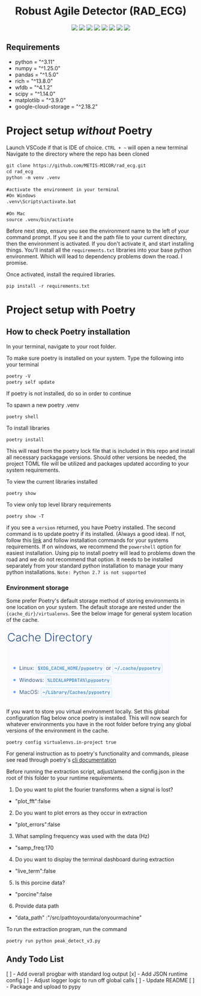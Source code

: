 

<h1 align="center">
  <b>Robust Agile Detector (RAD_ECG) </b><br>
</h1>

<p align="center">
      <a href="https://www.python.org/">
        <img src="https://img.shields.io/badge/Python-3.11-8bf230.svg" /></a>
      <a href="https://numpy.org/doc/">
        <img src="https://img.shields.io/badge/Numpy-1.25-8bf230.svg" /></a>
      <a href="https://pandas.pydata.org/docs/index.html">
        <img src="https://img.shields.io/badge/Pandas-1.5.0-8bf230.svg" /></a>
      <a href="https://rich.readthedocs.io/en/stable/">
        <img src="https://img.shields.io/badge/Rich-13.8.0-8bf230.svg" /></a>
      <a href="https://wfdb.readthedocs.io/en/latest/">              
        <img src="https://img.shields.io/badge/wfdb-4.1.2-8bf230.svg" /></a>
      <a href="https://docs.scipy.org/doc/scipy/">            
        <img src="https://img.shields.io/badge/Scipy-1.14.0-8bf230.svg" /></a>
      <a href="https://matplotlib.org/stable/index.html">            
        <img src="https://img.shields.io/badge/Matplotlib-3.9.0-8bf230.svg" /></a>
      <a href="https://cloud.google.com/storage/docs">            
        <img src="https://img.shields.io/badge/GCS-2.18.0-8bf230.svg" /></a>
</p>


## Requirements

- python = "^3.11"
- numpy = "^1.25.0"
- pandas = "^1.5.0"
- rich = "^13.8.0"
- wfdb = "^4.1.2"
- scipy = "^1.14.0"
- matplotlib = "^3.9.0"
- google-cloud-storage = "^2.18.2"

# Project setup *without* Poetry

Launch VSCode if that is IDE of choice.
`CTRL + ~` will open a new terminal
Navigate to the directory where the repo has been cloned

```terminal
git clone https://github.com/METIS-MICOR/rad_ecg.git
cd rad_ecg
python -m venv .venv

#activate the environment in your terminal 
#On Windows
.venv\Scripts\activate.bat

#On Mac
source .venv/bin/activate
```

Before next step, ensure you see the environment name to the left of your command prompt.  If you see it and the path file to your current directory, then the environment is activated.  If you don't activate it, and start installing things.  You'll install all the `requirements.txt` libraries into your base python environment. Which will lead to dependency problems down the road.  I promise.

Once activated, install the required libraries.

```terminal
pip install -r requirements.txt
```

# Project setup with Poetry

## How to check Poetry installation

In your terminal, navigate to your root folder.

To make sure poetry is installed on your system. Type the following into your terminal

```terminal
poetry -V
poetry self update
```

If poetry is not installed, do so in order to continue


To spawn a new poetry .venv

```terminal
poetry shell
```

To install libraries

```terminal
poetry install
```

This will read from the poetry lock file that is included
in this repo and install all necessary packagage versions.  Should other
versions be needed, the project TOML file will be utilized and packages updated according to your system requirements.  

To view the current libraries installed

```terminal
poetry show
```

To view only top level library requirements

```terminal
poetry show -T
```


if you see a `version` returned, you have Poetry installed.  The second command is to update poetry if its installed. (Always a good idea). If not, follow this [link](https://python-poetry.org/docs/) and follow installation commands for your systems requirements. If on windows, we recommend the `powershell` option for easiest installation. Using pip to install poetry will lead to problems down the road and we do not recommend that option.  It needs to be installed separately from your standard python installation to manage your many python installations.  `Note: Python 2.7 is not supported`

### Environment storage

Some prefer Poetry's default storage method of storing environments in one location on your system.  The default storage are nested under the `{cache_dir}/virtualenvs`.  See the below image for general system location of the cache.

![Cache Directory](docs/images/p_cach_dir.png)

If you want to store you virtual environment locally.  Set this global configuration flag below once poetry is installed.  This will now search for whatever environments you have in the root folder before trying any global versions of the environment in the cache.

```terminal
poetry config virtualenvs.in-project true
```

For general instruction as to poetry's functionality and commands, please see read through poetry's [cli documentation](https://python-poetry.org/docs/cli/)

Before running the extraction script, adjust/amend the config.json in the root of this folder to your runtime requirements. 

1. Do you want to plot the fourier transforms when a signal is lost?
  - "plot_fft":false
2. Do you want to plot errors as they occur in extraction
  - "plot_errors":false
3. What sampling frequency was used with the data (Hz)
  - "samp_freq:170
4. Do you want to display the terminal dashboard during extraction  
  - "live_term":false
5. Is this porcine data?  
  - "porcine":false
6. Provide data path
  - "data_path"  :"/src/pathtoyourdata/onyourmachine"

To run the extraction program, run the command

```terminal
poetry run python peak_detect_v3.py
```
## Andy Todo List

[ ] - Add overall progbar with standard log output
[x] - Add JSON runtime config 
[ ] - Adjust logger logic to run off global calls
[ ] - Update README
[ ] - Package and upload to pypy